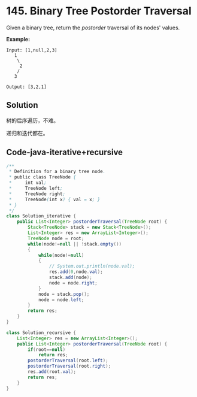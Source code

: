 # 145. Binary Tree Postorder Traversal

Given a binary tree, return the *postorder* traversal of its nodes' values.

**Example:**

```
Input: [1,null,2,3]
   1
    \
     2
    /
   3

Output: [3,2,1]
```



## Solution

树的后序遍历，不难。

递归和迭代都在。





## Code-java-iterative+recursive

```java
/**
 * Definition for a binary tree node.
 * public class TreeNode {
 *     int val;
 *     TreeNode left;
 *     TreeNode right;
 *     TreeNode(int x) { val = x; }
 * }
 */
class Solution_iterative {
    public List<Integer> postorderTraversal(TreeNode root) {
        Stack<TreeNode> stack = new Stack<TreeNode>();
        List<Integer> res = new ArrayList<Integer>();
        TreeNode node = root;
        while(node!=null || !stack.empty())
        {
            while(node!=null)
            {
                // System.out.println(node.val);
                res.add(0,node.val);
                stack.add(node);
                node = node.right;
            }
            node = stack.pop();
            node = node.left;
        }
        return res;
    }
}

class Solution_recursive {
    List<Integer> res = new ArrayList<Integer>();
    public List<Integer> postorderTraversal(TreeNode root) {
        if(root==null)
            return res;
        postorderTraversal(root.left);
        postorderTraversal(root.right);
        res.add(root.val);
        return res;
    }
}
```

